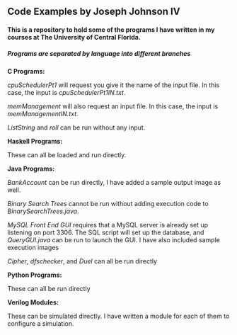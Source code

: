 ## Code Examples by Joseph Johnson IV

#### This is a repository to hold some of the programs I have written in my courses at The University of Central Florida.

##### Programs are separated by language into different branches

**C Programs:**

_cpuSchedulerPt1_ will request you give it the name of the input file. In this case, the input is _cpuSchedulerPt1IN.txt_.

_memManagement_ will also request an input file. In this case, the input is _memManagementIN.txt_.

_ListString_ and _roll_ can be run without any input.

**Haskell Programs:**

These can all be loaded and run directly.

**Java Programs:**

_BankAccount_ can be run directly, I have added a sample output image as well.

_Binary Search Trees_ cannot be run without adding execution code to _BinarySearchTrees.java_.

_MySQL Front End GUI_ requires that a MySQL server is already set up listening on port 3306. The SQL script will set up the database, and _QueryGUI.java_ can be run to launch the GUI. I have      also included sample execution images

_Cipher_, _dfschecker_, and _Duel_ can all be run directly

**Python Programs:**

These can all be run directly

**Verilog Modules:**

These can be simulated directly. I have written a module for each of them to configure a simulation.
